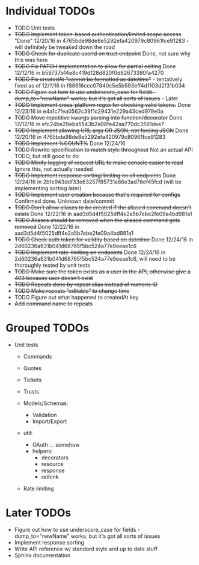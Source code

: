 # Individual TODOs

* TODO Unit tests
* ~~TODO Implement token-based authentication/limited scope access~~ "Done" 12/20/16 in 4765bde98de8e5292efa420979c80961fce91283 - will definitely be tweaked down the road
* ~~TODO Check for duplicate userId on trust endpoint~~ Done, not sure why this was here
* ~~TODO Fix PATCH implementation to allow for partial editing~~ Done 12/12/16 in b59737b14e8c419d128d820f0d82673380fa4270
* ~~TODO Fix createdAt "cannot be formatted as datetime"~~ - tentatively fixed as of 12/?/16 in f88616ccc07840c5e5b593eff4d1103d2f31b034
* ~~TODO Figure out how to use underscore_case for fields - dump_to="newName" works, but it's got all sorts of issues~~ - Later
* ~~TODO Implement cross-platform regex for checking valid tokens.~~ Done 12/23/16 in e4a1c7fea0562c39f1c29431e229a43ced979e0a
* ~~TODO Move repetitive kwargs parsing into function/decorator~~ Done 12/12/16 in efc24be29eba5543b2a98fe42aa770dc3591dee7
* ~~TODO Implement allowing URL args OR JSON, not forcing JSON~~ Done 12/20/16 in 4765bde98de8e5292efa420979c80961fce91283
* ~~TODO Implement %COUNT%~~ Done 12/24/16
* ~~TODO Rewrite specification to match style throughout~~ Not an actual API TODO, but still good to do
* ~~TODO Minify logging of request URL to make console easier to read~~ Ignore this, not actually needed
* ~~TODO Implement response sorting/limiting on all endpoints~~ Done 12/24/16 in 2b1e943ddf33e63257f85731a86e3ad78ef45fcd (will be implementing sorting later)
* ~~TODO Implement user creation because that's required for configs~~ Confirmed done. Unknown date/commit
* ~~TODO Don't allow aliases to be created if the aliased command doesn't exists~~ Done 12/22/16 in aad3d5d4f5025dff4e2a5b7ebe2fe09a4bd981a1
* ~~TODO Aliases should be removed when the aliased command gets removed~~ Done 12/22/16 in aad3d5d4f5025dff4e2a5b7ebe2fe09a4bd981a1
* ~~TODO Check auth token for validity based on datetime~~ Done 12/24/16 in 2d60236a631b041d68765f5bc524a77e9eeae1c6
* ~~TODO Implement rate-limiting on endpoints~~ Done 12/24/16 in 2d60236a631b041d68765f5bc524a77e9eeae1c6, will need to be thoroughly tested by unit tests
* ~~TODO Make sure the token exists as a user in the API, otherwise give a 403 because user doesn't exist~~
* ~~TODO Repeats done by repeat alias instead of numeric ID~~
* ~~TODO Make repeats "editable" to change time~~
* TODO Figure out what happened to createdAt key
* ~~Add command name to repeats~~

# Grouped TODOs

* Unit tests
  * Commands
  * Quotes
  * Tickets
  * Trusts
  * Models/Schemas:
    * Validation
    * Import/Export
  * util:
    * OAuth ... somehow
    * helpers:
      * decorators
      * resource
      * response
      * rethink

  * Rate limiting

# Later TODOs

* Figure out how to use underscore_case for fields - dump_to="newName" works, but it's got all sorts of issues
* Implement response sorting
* Write API reference w/ standard style and up to date stuff
* Sphinx documentation
